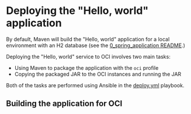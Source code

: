 # Deploying the "Hello, world" application
By default, Maven will build the "Hello, world" application for a local environment with an H2 database (see the [0_spring_application README](../0_spring_application).)

Deploying the "Hello, world" service to OCI involves two main tasks:
  * Using Maven to package the application with the `oci` profile
  * Copying the packaged JAR to the OCI instances and running the JAR
 
 Both of the tasks are performed using Ansible in the [deploy.yml](./deploy.yml) playbook.
 
 ## Building the application for OCI
 
